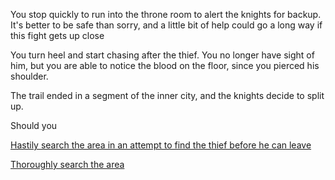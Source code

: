 You stop quickly to run into the throne room to alert the knights for backup. It's better to be safe than sorry, and a little bit of help could go a long way if this fight gets up close

You turn heel and start chasing after the thief. You no longer have sight of him, but you are able to notice the blood on the floor, since you pierced his shoulder.

The trail ended in a segment of the inner city, and the knights decide to split up.

Should you

[Hastily search the area in an attempt to find the thief before he can leave](./ArcherScene2A-1.md)

[Thoroughly search the area](./ArcherScene3A.md)
